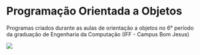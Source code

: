 
# Programação Orientada a Objetos

Programas criados durante as aulas de orientação a objetos no 6° período da graduação de Engenharia da Computação (IFF - Campus Bom Jesus) 


<img src="https://portal1.iff.edu.br/reitoria/diretorias-sistemicas/diretoria-de-comunicacao/assinatura-visual/png-horiz-bom-jesus.png">

